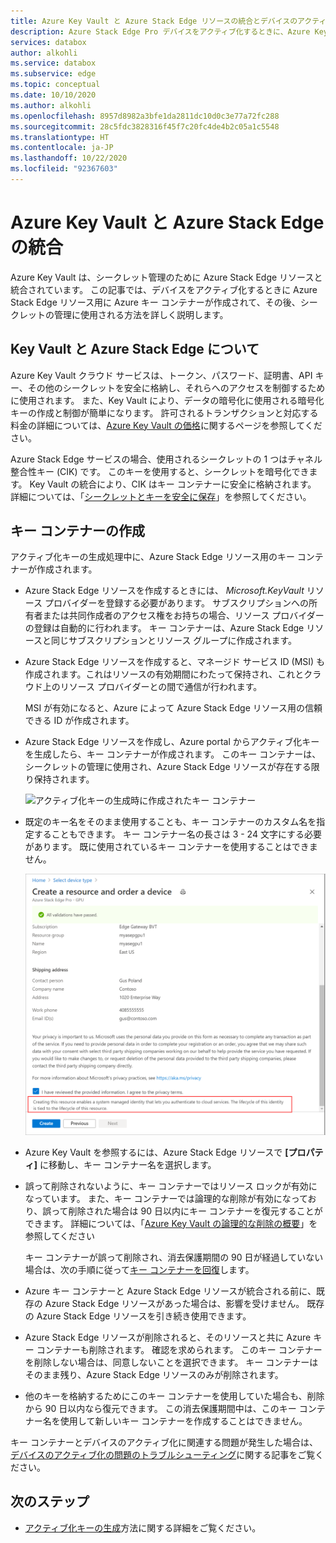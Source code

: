 ```yaml
---
title: Azure Key Vault と Azure Stack Edge リソースの統合とデバイスのアクティブ化
description: Azure Stack Edge Pro デバイスをアクティブ化するときに、Azure Key Vault がシークレットの管理にどのように関連するかを説明します。
services: databox
author: alkohli
ms.service: databox
ms.subservice: edge
ms.topic: conceptual
ms.date: 10/10/2020
ms.author: alkohli
ms.openlocfilehash: 8957d8982a3bfe1da2811dc10d0c3e77a72fc288
ms.sourcegitcommit: 28c5fdc3828316f45f7c20fc4de4b2c05a1c5548
ms.translationtype: HT
ms.contentlocale: ja-JP
ms.lasthandoff: 10/22/2020
ms.locfileid: "92367603"
---
```

# <a name="azure-key-vault-integration-with-azure-stack-edge"></a>Azure Key Vault と Azure Stack Edge の統合 

Azure Key Vault は、シークレット管理のために Azure Stack Edge リソースと統合されています。 この記事では、デバイスをアクティブ化するときに Azure Stack Edge リソース用に Azure キー コンテナーが作成されて、その後、シークレットの管理に使用される方法を詳しく説明します。 


## <a name="about-key-vault-and-azure-stack-edge"></a>Key Vault と Azure Stack Edge について

Azure Key Vault クラウド サービスは、トークン、パスワード、証明書、API キー、その他のシークレットを安全に格納し、それらへのアクセスを制御するために使用されます。 また、Key Vault により、データの暗号化に使用される暗号化キーの作成と制御が簡単になります。 許可されるトランザクションと対応する料金の詳細については、[Azure Key Vault の価格](https://azure.microsoft.com/pricing/details/key-vault/)に関するページを参照してください。

Azure Stack Edge サービスの場合、使用されるシークレットの 1 つはチャネル整合性キー (CIK) です。 このキーを使用すると、シークレットを暗号化できます。 Key Vault の統合により、CIK はキー コンテナーに安全に格納されます。 詳細については、「[シークレットとキーを安全に保存](../key-vault/general/overview.md#securely-store-secrets-and-keys)」を参照してください。


## <a name="key-vault-creation"></a>キー コンテナーの作成

アクティブ化キーの生成処理中に、Azure Stack Edge リソース用のキー コンテナーが作成されます。 

- Azure Stack Edge リソースを作成するときには、 *Microsoft.KeyVault* リソース プロバイダーを登録する必要があります。 サブスクリプションへの所有者または共同作成者のアクセス権をお持ちの場合、リソース プロバイダーの登録は自動的に行われます。 キー コンテナーは、Azure Stack Edge リソースと同じサブスクリプションとリソース グループに作成されます。 

- Azure Stack Edge リソースを作成すると、マネージド サービス ID (MSI) も作成されます。これはリソースの有効期間にわたって保持され、これとクラウド上のリソース プロバイダーとの間で通信が行われます。 

    MSI が有効になると、Azure によって Azure Stack Edge リソース用の信頼できる ID が作成されます。

- Azure Stack Edge リソースを作成し、Azure portal からアクティブ化キーを生成したら、キー コンテナーが作成されます。 このキー コンテナーは、シークレットの管理に使用され、Azure Stack Edge リソースが存在する限り保持されます。 

    ![アクティブ化キーの生成時に作成されたキー コンテナー](media/azure-stack-edge-gpu-deploy-prep/azure-stack-edge-resource-3.png)

- 既定のキー名をそのまま使用することも、キー コンテナーのカスタム名を指定することもできます。 キー コンテナー名の長さは 3 - 24 文字にする必要があります。 既に使用されているキー コンテナーを使用することはできません。 <!--The MSI is then used to authenticate to key vault to retrieve secrets.--> 

    ![Azure Stack Edge リソースの作成時に作成された MSI](media/azure-stack-edge-gpu-deploy-prep/create-resource-8.png)

- Azure Key Vault を参照するには、Azure Stack Edge リソースで **[プロパティ]** に移動し、キー コンテナー名を選択します。 

- 誤って削除されないように、キー コンテナーではリソース ロックが有効になっています。 また、キー コンテナーでは論理的な削除が有効になっており、誤って削除された場合は 90 日以内にキー コンテナーを復元することができます。 詳細については、「[Azure Key Vault の論理的な削除の概要](../key-vault/general/soft-delete-overview.md)」を参照してください

    キー コンテナーが誤って削除され、消去保護期間の 90 日が経過していない場合は、次の手順に従って[キー コンテナーを回復](../key-vault/general/soft-delete-powershell.md#recovering-a-key-vault)します。 

- Azure キー コンテナーと Azure Stack Edge リソースが統合される前に、既存の Azure Stack Edge リソースがあった場合は、影響を受けません。 既存の Azure Stack Edge リソースを引き続き使用できます。 

- Azure Stack Edge リソースが削除されると、そのリソースと共に Azure キー コンテナーも削除されます。 確認を求められます。 このキー コンテナーを削除しない場合は、同意しないことを選択できます。 キー コンテナーはそのまま残り、Azure Stack Edge リソースのみが削除されます。 

- 他のキーを格納するためにこのキー コンテナーを使用していた場合も、削除から 90 日以内なら復元できます。 この消去保護期間中は、このキー コンテナー名を使用して新しいキー コンテナーを作成することはできません。

キー コンテナーとデバイスのアクティブ化に関連する問題が発生した場合は、[デバイスのアクティブ化の問題のトラブルシューティング](azure-stack-edge-gpu-troubleshoot-activation.md)に関する記事をご覧ください。

<!--## Key vault secret management

When you generate an activation key, the following events occur:

1. You request an activation key in the Azure portal. The request is then sent to Key Vault resource provider. 
1. A standard tier key vault with access policy is created and is locked by default. This key vault uses the default name or the custom name that you specified.
1. The key vault authenticates with MSI the request to generate activation key. The MSI is also added to the key vault access policy and a channel integrity key is generated and placed in the key vault.
1. The activation key is returned to the Azure portal. You can then copy this key and use it in the local UI to activate your device.-->



## <a name="next-steps"></a>次のステップ

- [アクティブ化キーの生成](azure-stack-edge-gpu-deploy-prep.md#get-the-activation-key)方法に関する詳細をご覧ください。

